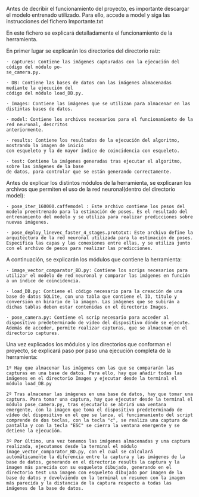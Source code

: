 Antes de decribir el funcionamiento del proyecto, es importante descargar el modelo entrenado utilizado. Para ello, accede a model y siga las instrucciones del fichero Importante.txt

En este fichero se explicará detalladamente el funcionamiento de la herramienta.

En primer lugar se explicarán los directorios del directorio raíz:

    · captures: Contiene las imágenes capturadas con la ejecución del código del módulo po-
    se_camera.py.

    · DB: Contiene las bases de datos con las imágenes almacenadas mediante la ejecución del
    código del módulo load_DB.py.

    · Images: Contiene las imágenes que se utilizan para almacenar en las distintas bases de datos.
    
    · model: Contiene los archivos necesarios para el funcionamiento de la red neuronal, descritos
    anteriormente.

    · results: Contiene los resultados de la ejecución del algoritmo, mostrando la imagen de inicio
    con esqueleto y la de mayor índice de coincidencia con esqueleto.

    · test: Contiene la imágenes generadas tras ejecutar el algoritmo, sobre las imágenes de la base
    de datos, para controlar que se están generando correctamente.

Antes de explicar los distintos módulos de la herramienta, se explicaran los archivos que permiten el uso de la red neuronal(dentro del directorio model):

    · pose_iter_160000.caffemodel : Este archivo contiene los pesos del modelo preentrenado para la estimación de poses. Es el resultado del entrenamiento del modelo y se utiliza para realizar predicciones sobre nuevas imágenes.

    · pose_deploy_linevec_faster_4_stages.prototxt: Este archivo define la arquitectura de la red neuronal utilizada para la estimación de poses. Especifica las capas y las conexiones entre ellas, y se utiliza junto con el archivo de pesos para realizar las predicciones.

A continuación, se explicarán los módulos que contiene la herramienta:

    · image_vector_comparator_BD.py: Contiene los scrips necesarios para utilizar el modelo de red neuronal y comparar las imágenes en función a un índice de coincidencia.

    · load_DB.py: Contiene el código necesario para la creación de una base de datos SQLite, con una tabla que contiene el ID, título y conversión en binario de la imagen. Las imágenes que se subirán a dichas tablas deben estar contenidas en el directorio Images.
    
    · pose_camera.py: Contiene el scrip necesario para acceder al dispositivo predeterminado de video del dispositivo dónde se ejecute. Además de acceder, permite realizar capturas, que se almacenan en el directorio captures.

Una vez explicados los módulos y los directorios que conforman el proyecto, se explicará paso por paso una ejecución completa de la herramienta:

    1º Hay que almacenar las imágenes con las que se compararán las capturas en una base de datos. Para ello, hay que añadir todas las imágenes en el directorio Images y ejecutar desde la terminal el módulo load_DB.py

    2º Tras almacenar las imágenes en una base de datos, hay que tomar una captura. Para tomar una captura, hay que ejecutar desde la terminal el módulo pose_camera.py, tras ejecutarlo se abrirá una ventana emergente, con la imagen que toma el dispositivo predeterminado de vídeo del dispositivo en el que se lanza, el funcionamiento del script comprende de dos teclas, con la tecla "c", se realiza una captura de pantalla y con la tecla "ESC" se cierra la ventana emergente y se detiene la ejecución.

    3º Por último, una vez tenemos las imágenes almacenadas y una captura realizada, ejecutamos desde la terminal el módulo image_vector_comparator_BD.py, con el cual se calculará automáticamente la diferencia entre la captura y las imágenes de la base de datos, generando en el directorio results la captura y la imagen más parecida con su esqueleto dibujado, generando en el directorio test una imagen con esqueleto dibujado por imagen de la base de datos y devolviendo en la terminal un resumen con la imagen más parecida y la distancia de la captura respecto a todas las imágenes de la base de datos.
